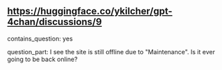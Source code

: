 ## https://huggingface.co/ykilcher/gpt-4chan/discussions/9

contains_question: yes

question_part: I see the site is still offline due to "Maintenance". Is it ever going to be back online?